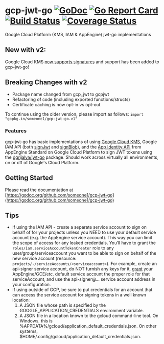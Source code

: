 # gcp-jwt-go [![GoDoc](https://godoc.org/github.com/someone1/gcp-jwt-go?status.svg)](https://godoc.org/github.com/someone1/gcp-jwt-go) [![Go Report Card](https://goreportcard.com/badge/github.com/someone1/gcp-jwt-go)](https://goreportcard.com/report/github.com/someone1/gcp-jwt-go) [![Build Status](https://travis-ci.org/someone1/gcp-jwt-go.svg)](https://travis-ci.org/someone1/gcp-jwt-go) [![Coverage Status](https://coveralls.io/repos/github/someone1/gcp-jwt-go/badge.svg)](https://coveralls.io/github/someone1/gcp-jwt-go)

Google Cloud Platform (KMS, IAM & AppEngine) jwt-go implementations

## New with v2:

Google Cloud KMS [now supports signatures](https://cloud.google.com/kms/docs/create-validate-signatures) and support has been added to gcp-jwt-go!

## Breaking Changes with v2

- Package name changed from gcp_jwt to gcpjwt
- Refactoring of code (including exported functions/structs)
- Certificate caching is now opt-in vs opt-out

To continue using the older version, please import as follows: `import "gopkg.in/someone1/gcp-jwt-go.v1"`

### Features

gcp-jwt-go has basic implementations of using [Google Cloud KMS](https://cloud.google.com/kms/docs/create-validate-signatures), Google IAM API (both [signJwt](https://cloud.google.com/iam/reference/rest/v1/projects.serviceAccounts/signJwt) and [signBlob](https://cloud.google.com/iam/reference/rest/v1/projects.serviceAccounts/signBlob)), and the [App Identity API](https://cloud.google.com/appengine/docs/go/appidentity/) from AppEngine Standard on Google Cloud Platform to sign JWT tokens using the [dgrijalva/jwt-go](https://github.com/dgrijalva/jwt-go) package. Should work across virtually all environments, on or off of Google's Cloud Platform.

## Getting Started

Please read the documentation at [https://godoc.org/github.com/someone1/gcp-jwt-go](https://godoc.org/github.com/someone1/gcp-jwt-go)

## Tips

- If using the IAM API - create a separate service account to sign on behalf of for your projects unless you NEED to use your default service account (e.g. the AppEngine service account). This way you can limit the scope of access for any leaked credentials. You'll have to grant the `roles/iam.serviceAccountTokenCreator` role to any user/group/serviceaccount you want to be able to sign on behalf of the new service account (resource: `projects/-/serviceAccounts/<serviceaccount>`). For example, create an api-signer service account, do NOT furnish any keys for it, [grant](https://cloud.google.com/iam/reference/rest/v1/projects.serviceAccounts/setIamPolicy) your AppEngine/GCE/etc. default service account the proper role for that serviceAccount, and use the api-signer@... service account address in your configuration.
- If using outside of GCP, be sure to put credentials for an account that can access the service account for signing tokens in a well known location:
  1. A JSON file whose path is specified by the GOOGLE_APPLICATION_CREDENTIALS environment variable.
  2. A JSON file in a location known to the gcloud command-line tool. On Windows, this is %APPDATA%/gcloud/application_default_credentials.json. On other systems, $HOME/.config/gcloud/application_default_credentials.json.
